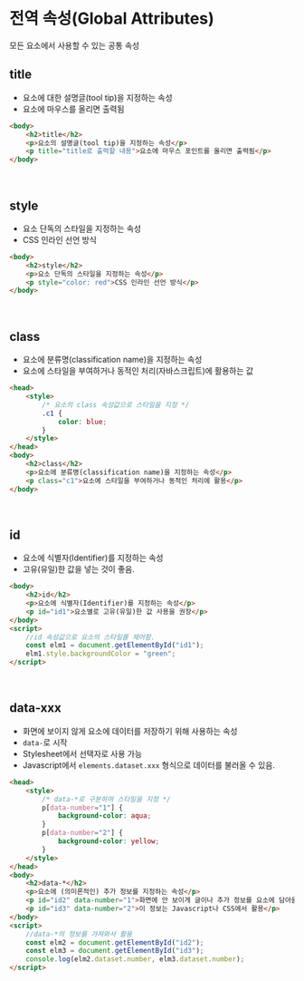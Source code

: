 # 전역 속성(Global Attributes)
모든 요소에서 사용할 수 있는 공통 속성

## title
* 요소에 대한 설명글(tool tip)을 지정하는 속성
* 요소에 마우스를 올리면 출력됨

```html
<body>
    <h2>title</h2>
    <p>요소의 설명글(tool tip)을 지정하는 속성</p>
    <p title="title로 출력할 내용">요소에 마우스 포인트를 올리면 출력됨</p>
</body>
```

<br>

## style
* 요소 단독의 스타일을 지정하는 속성
* CSS 인라인 선언 방식

```html
<body>
    <h2>style</h2>
    <p>요소 단독의 스타일을 지정하는 속성</p>
    <p style="color: red">CSS 인라인 선언 방식</p>
</body>
```

<br>

## class
* 요소에 분류명(classification name)을 지정하는 속성
* 요소에 스타일을 부여하거나 동적인 처리(자바스크립트)에 활용하는 값

```html
<head>
    <style>
        /* 요소의 class 속성값으로 스타일을 지정 */
        .c1 {
            color: blue;
        }
    </style>
</head>
<body>
    <h2>class</h2>
    <p>요소에 분류명(classification name)을 지정하는 속성</p>
    <p class="c1">요소에 스타일을 부여하거나 동적인 처리에 활용</p>
</body>
```

<br>

## id
* 요소에 식별자(Identifier)를 지정하는 속성
* 고유(유일)한 값을 넣는 것이 좋음.

```html
<body>
    <h2>id</h2>
    <p>요소에 식별자(Identifier)를 지정하는 속성</p>
    <p id="id1">요소별로 고유(유일)한 값 사용을 권장</p>
</body>
<script>
    //id 속성값으로 요소의 스타일를 제어함.
    const elm1 = document.getElementById("id1");
    elm1.style.backgroundColor = "green";
</script>
```

<br>

## data-xxx
* 화면에 보이지 않게 요소에 데이터를 저장하기 위해 사용하는 속성
* ```data-```로 시작
* Stylesheet에서 선택자로 사용 가능
* Javascript에서 ```elements.dataset.xxx``` 형식으로 데이터를 불러올 수 있음.

```html
<head>
    <style>
        /* data-*로 구분하여 스타일을 지정 */
        p[data-number="1"] {
            background-color: aqua;
        }
        p[data-number="2"] {
            background-color: yellow;
        }
    </style>
</head>
<body>
    <h2>data-*</h2>
    <p>요소에 (의미론적인) 추가 정보를 지정하는 속성</p>
    <p id="id2" data-number="1">화면에 안 보이게 글이나 추가 정보를 요소에 담아을 수 있음</p>
    <p id="id3" data-number="2">이 정보는 Javascript나 CSS에서 활용</p>
</body>
<script>
    //data-*의 정보를 가져와서 활용
    const elm2 = document.getElementById("id2");
    const elm3 = document.getElementById("id3");
    console.log(elm2.dataset.number, elm3.dataset.number);
</script>
```